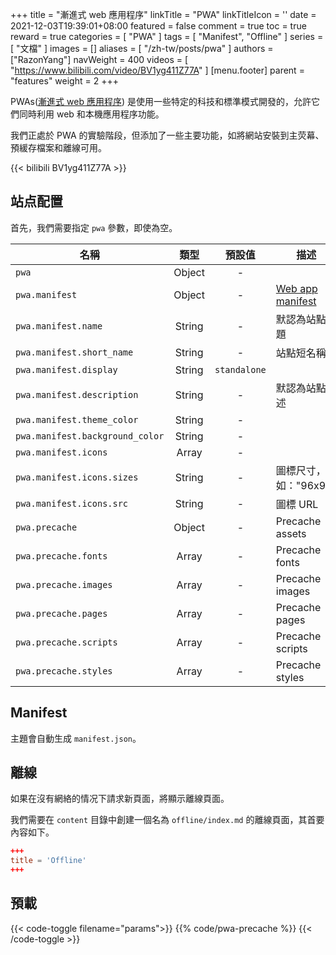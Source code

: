 +++
title = "漸進式 web 應用程序"
linkTitle = "PWA"
linkTitleIcon = '<i class="fas fa-th-large fa-fw"></i>'
date = 2021-12-03T19:39:01+08:00
featured = false
comment = true
toc = true
reward = true
categories = [
  "PWA"
]
tags = [
  "Manifest",
  "Offline"
]
series = [
  "文檔"
]
images = []
aliases = [
  "/zh-tw/posts/pwa"
]
authors = ["RazonYang"]
navWeight = 400
videos = [
  "https://www.bilibili.com/video/BV1yg411Z77A"
]
[menu.footer]
  parent = "features"
  weight = 2
+++

PWAs([漸進式 web 應用程序](https://developer.mozilla.org/en-US/docs/Web/Progressive_web_apps)) 是使用一些特定的科技和標準模式開發的，允許它們同時利用 web 和本機應用程序功能。

我們正處於 PWA 的實驗階段，但添加了一些主要功能，如將網站安裝到主荧幕、預緩存檔案和離線可用。

<!--more-->

{{< bilibili BV1yg411Z77A >}}

## 站点配置

首先，我們需要指定 `pwa` 參數，即使為空。

| 名稱 | 類型 | 預設值 | 描述
|---|:-:|:-:|---
| `pwa` | Object | - |
| `pwa.manifest` | Object | - | [Web app manifest](https://developer.mozilla.org/en-US/docs/Web/Manifest)
| `pwa.manifest.name` | String | - | 默認為站點標題
| `pwa.manifest.short_name` | String | - | 站點短名稱
| `pwa.manifest.display` | String | `standalone` |
| `pwa.manifest.description` | String | - | 默認為站點描述
| `pwa.manifest.theme_color` | String | - |
| `pwa.manifest.background_color` | String | - |
| `pwa.manifest.icons` | Array | - |
| `pwa.manifest.icons.sizes` | String | - | 圖標尺寸，如："96x96"
| `pwa.manifest.icons.src` | String | - | 圖標 URL
| `pwa.precache` | Object | - | Precache assets
| `pwa.precache.fonts` | Array | - | Precache fonts
| `pwa.precache.images` | Array | - | Precache images
| `pwa.precache.pages` | Array | - | Precache pages
| `pwa.precache.scripts` | Array | - | Precache scripts
| `pwa.precache.styles` | Array | - | Precache styles

## Manifest

主題會自動生成 `manifest.json`。

## 離線

如果在沒有網絡的情况下請求新頁面，將顯示離線頁面。

我們需要在 `content` 目錄中創建一個名為 `offline/index.md` 的離線頁面，其首要內容如下。

```toml
+++
title = 'Offline'
+++
```

## 預載

{{< code-toggle filename="params">}}
{{% code/pwa-precache %}}
{{< /code-toggle >}}
